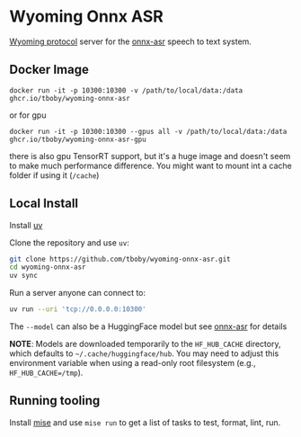 # Wyoming Onnx ASR

[Wyoming protocol](https://github.com/rhasspy/wyoming) server for the [onnx-asr](https://github.com/istupakov/onnx-asr/) speech to text system.

## Docker Image

```shell
docker run -it -p 10300:10300 -v /path/to/local/data:/data ghcr.io/tboby/wyoming-onnx-asr
```

or for gpu

```shell
docker run -it -p 10300:10300 --gpus all -v /path/to/local/data:/data ghcr.io/tboby/wyoming-onnx-asr-gpu
```

there is also gpu TensorRT support, but it's a huge image and doesn't seem to make much performance difference. You might want to mount int a cache folder if using it (`/cache`)

## Local Install

Install [uv](https://docs.astral.sh/uv/)

Clone the repository and use `uv`:

``` sh
git clone https://github.com/tboby/wyoming-onnx-asr.git
cd wyoming-onnx-asr
uv sync
```

Run a server anyone can connect to:

```sh
uv run --uri 'tcp://0.0.0.0:10300'
```

The `--model` can also be a HuggingFace model but see [onnx-asr](https://github.com/istupakov/onnx-asr?tab=readme-ov-file#supported-model-names) for details

**NOTE**: Models are downloaded temporarily to the `HF_HUB_CACHE` directory, which defaults to `~/.cache/huggingface/hub`.
You may need to adjust this environment variable when using a read-only root filesystem (e.g., `HF_HUB_CACHE=/tmp`).

## Running tooling
Install [mise](https://mise.jdx.dev/) and use `mise run` to get a list of tasks to test, format, lint, run.